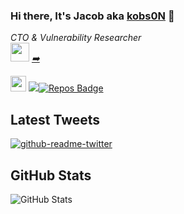 ### Hi there, It's Jacob aka [kobs0N](https://kobs0n.github.io) 👋

<p><em>CTO & Vulnerability Researcher<br>
 <img src="https://media.giphy.com/media/WUlplcMpOCEmTGBtBW/giphy.gif" width="30"> <a href="https://zero-defense.com">➡️ </a>
</em></p>


<p>
<a href="https://twitter.com/kobsoNinja"><img src="https://img.shields.io/badge/twitter-%231DA1F2.svg?&style=for-the-badge&logo=twitter&logoColor=white" height=25></a> <a href="https://www.linkedin.com/in/jacob-hazak-949456b4/"><img src="https://img.shields.io/badge/linkedin-%230077B5.svg?&style=for-the-badge&logo=linkedin&logoColor=white&height=25></a>
</p>


[![Repos Badge](https://badges.pufler.dev/repos/aidenpearce369)](https://badges.pufler.dev)

<h2>Latest Tweets</h2>
<p><a href="https://twitter.com/kobsoNinja"><img src="https://github-readme-twitter.gazf.vercel.app/api?id=kobsoNinja&amp;layout=wide" alt="github-readme-twitter"></a></p>
<h2>GitHub Stats</h2>
<p><img src="https://github-readme-stats.vercel.app/api?username=kobs0N&amp;show_icons=true&theme=gotham" alt="GitHub Stats"></p>
